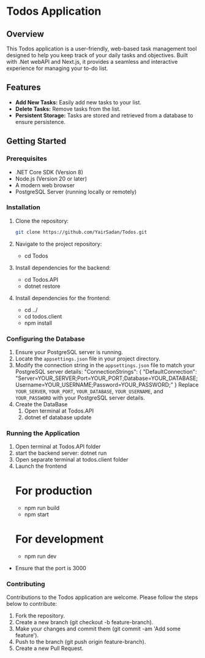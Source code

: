 # Todos Application

## Overview

This Todos application is a user-friendly, web-based task management tool designed to help you keep track of your daily tasks and objectives. Built with .Net webAPI and Next.js, it provides a seamless and interactive experience for managing your to-do list.

## Features

- **Add New Tasks:** Easily add new tasks to your list.
- **Delete Tasks:** Remove tasks from the list.
- **Persistent Storage:** Tasks are stored and retrieved from a database to ensure persistence.

## Getting Started

### Prerequisites

- .NET Core SDK (Version 8)
- Node.js (Version 20 or later)
- A modern web browser
- PostgreSQL Server (running locally or remotely)

### Installation

1. Clone the repository:
   ```bash
   git clone https://github.com/YairSadan/Todos.git

2. Navigate to the project repository:
    - cd Todos

3. Install dependencies for the backend:
    - cd Todos.API
    - dotnet restore

4. Install dependencies for the frontend:
    - cd ../
    - cd todos.client
    - npm install

### Configuring the Database

1. Ensure your PostgreSQL server is running.
2. Locate the `appsettings.json` file in your project directory.
3. Modify the connection string in the `appsettings.json` file to match your PostgreSQL server details: 
"ConnectionStrings": {
    "DefaultConnection": "Server=YOUR_SERVER;Port=YOUR_PORT;Database=YOUR_DATABASE;Username=YOUR_USERNAME;Password=YOUR_PASSWORD;"
}
Replace `YOUR_SERVER`, `YOUR_PORT`, `YOUR_DATABASE`, `YOUR_USERNAME`, and `YOUR_PASSWORD` with your PostgreSQL server details.
4. Create the DataBase
    1. Open terminal at Todos.API
    2. dotnet ef database update

### Running the Application

1. Open terminal at Todos.API folder 
2. start the backend server: 
    dotnet run
3. Open separate terminal at todos.client folder
4. Launch the frontend
    # For production
    - npm run build
    - npm start 
    # For development
    - npm run dev

- Ensure that the port is 3000
    
### Contributing
Contributions to the Todos application are welcome. Please follow the steps below to contribute:

1. Fork the repository.
2. Create a new branch (git checkout -b feature-branch).
3. Make your changes and commit them (git commit -am 'Add some feature').
4. Push to the branch (git push origin feature-branch).
5. Create a new Pull Request.